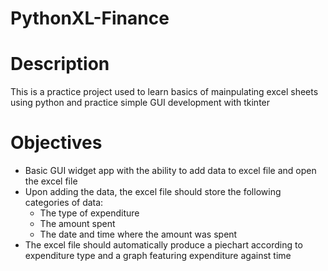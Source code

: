 # PythonXL-Finance

# Description
This is a practice project used to learn basics of mainpulating excel sheets using python and practice simple GUI development with tkinter

# Objectives
- Basic GUI widget app with the ability to add data to excel file and open the excel file
- Upon adding the data, the excel file should store the following categories of data:
  - The type of expenditure
  - The amount spent
  - The date and time where the amount was spent
- The excel file should automatically produce a piechart according to expenditure type and a graph featuring expenditure against time
